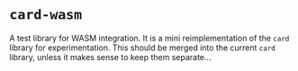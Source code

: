 # `card-wasm`

A test library for WASM integration. It is a mini reimplementation of the `card` library for experimentation. This should be merged into the current `card` library, unless it makes sense to keep them separate...
